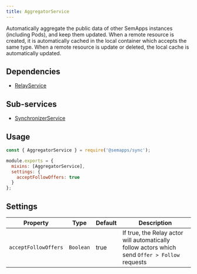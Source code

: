```yaml
---
title: AggregatorService
---
```


Automatically aggregate the public data of other SemApps instances (including Pods), and keep them updated.
When a remote resource is created, it is automatically cached in the local container which accepts the same type.
When a remote resource is update or deleted, the local cache is automatically updated.


## Dependencies

- [RelayService](../activitypub/relay.md)


## Sub-services

- [SynchronizerService](synchronizer.md)


## Usage

```js
const { AggregatorService } = require('@semapps/sync');

module.exports = {
  mixins: [AggregatorService],
  settings: {
    acceptFollowOffers: true
  }
};
```


## Settings

| Property             | Type      | Default | Description                                                                                    |
|----------------------|-----------|---------|------------------------------------------------------------------------------------------------|
| `acceptFollowOffers` | `Boolean` | true    | If true, the Relay actor will automatically follow actors which send `Offer > Follow` requests |            

